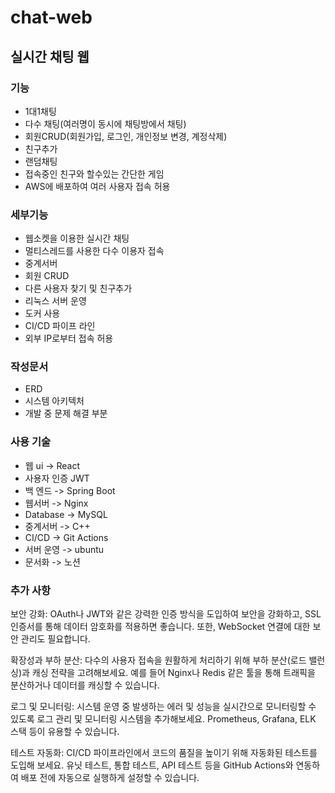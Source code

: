 # chat-web
## 실시간 채팅 웹

### 기능
- 1대1채팅
- 다수 채팅(여러명이 동시에 채팅방에서 채팅)
- 회원CRUD(회원가입, 로그인, 개인정보 변경, 계정삭제)
- 친구추가
- 랜덤채팅
- 접속중인 친구와 할수있는 간단한 게임
- AWS에 배포하여 여러 사용자 접속 허용

### 세부기능
- 웹소켓을 이용한 실시간 채팅
- 멀티스레드를 사용한 다수 이용자 접속
- 중계서버
- 회원 CRUD
- 다른 사용자 찾기 및 친구추가
- 리눅스 서버 운영
- 도커 사용
- CI/CD 파이프 라인
- 외부 IP로부터 접속 허용

### 작성문서
- ERD
- 시스템 아키텍처
- 개발 중 문제 해결 부분

### 사용 기술
- 웹 ui -> React
- 사용자 인증 JWT
- 백 엔드 -> Spring Boot
- 웹서버 -> Nginx
- Database -> MySQL
- 중계서버 -> C++
- CI/CD -> Git Actions
- 서버 운영 -> ubuntu
- 문서화 -> 노션

### 추가 사항
보안 강화: OAuth나 JWT와 같은 강력한 인증 방식을 도입하여 보안을 강화하고, SSL 인증서를 통해 데이터 암호화를 적용하면 좋습니다. 또한, WebSocket 연결에 대한 보안 관리도 필요합니다.

확장성과 부하 분산: 다수의 사용자 접속을 원활하게 처리하기 위해 부하 분산(로드 밸런싱)과 캐싱 전략을 고려해보세요. 예를 들어 Nginx나 Redis 같은 툴을 통해 트래픽을 분산하거나 데이터를 캐싱할 수 있습니다.

로그 및 모니터링: 시스템 운영 중 발생하는 에러 및 성능을 실시간으로 모니터링할 수 있도록 로그 관리 및 모니터링 시스템을 추가해보세요. Prometheus, Grafana, ELK 스택 등이 유용할 수 있습니다.

테스트 자동화: CI/CD 파이프라인에서 코드의 품질을 높이기 위해 자동화된 테스트를 도입해 보세요. 유닛 테스트, 통합 테스트, API 테스트 등을 GitHub Actions와 연동하여 배포 전에 자동으로 실행하게 설정할 수 있습니다.


